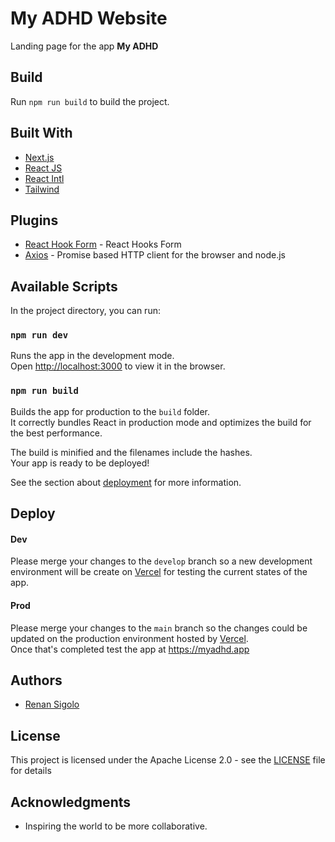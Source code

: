 # My ADHD Website

Landing page for the app **My ADHD**

## Build

Run `npm run build` to build the project.

## Built With

- [Next.js](https://nextjs.org/)
- [React JS](https://reactjs.org)
- [React Intl](https://github.com/yahoo/react-intl)
- [Tailwind](https://tailwindcss.com/)

## Plugins

- [React Hook Form](https://www.react-hook-form.com) - React Hooks Form
- [Axios](https://github.com/axios/axios) - Promise based HTTP client for the browser and node.js

## Available Scripts

In the project directory, you can run:

### `npm run dev`

Runs the app in the development mode.<br>
Open [http://localhost:3000](http://localhost:3000) to view it in the browser.

<!-- ### `npm test` **TODO**

Launches the test runner in the interactive watch mode.<br>
See the section about [running tests](https://facebook.github.io/create-react-app/docs/running-tests) for more information. -->

### `npm run build`

Builds the app for production to the `build` folder.<br>
It correctly bundles React in production mode and optimizes the build for the best performance.

The build is minified and the filenames include the hashes.<br>
Your app is ready to be deployed!

See the section about [deployment](https://facebook.github.io/create-react-app/docs/deployment) for more information.

## Deploy

#### Dev

Please merge your changes to the `develop` branch so a
new development environment will be create on [Vercel](https://vercel.com/renansigolo/my-adhd-website) for testing the current states of the app.

#### Prod

Please merge your changes to the `main` branch so the changes could be updated on the production environment hosted by [Vercel](https://vercel.com/renansigolo/my-adhd-website).<br>
Once that's completed test the app at https://myadhd.app

## Authors

- [Renan Sigolo](https://github.com/renansigolo)

## License

This project is licensed under the Apache License 2.0 - see the [LICENSE](LICENSE) file for details

## Acknowledgments

- Inspiring the world to be more collaborative.
